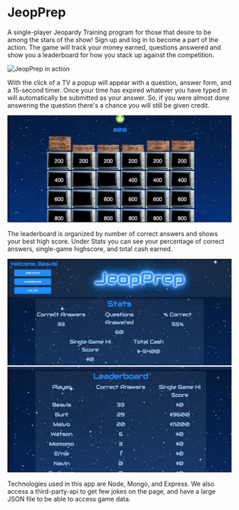 # JeopPrep


A single-player Jeopardy Training program for those that desire to be among the stars of the show! Sign up and log in to become a part of the action. The game will track your money earned, questions answered and show you a leaderboard for how you stack up against the competition.

![JeopPrep in action](https://media.giphy.com/media/LfsB5zCex76V2/giphy.gif)

With the click of a TV a popup will appear with a question, answer form, and a 15-second timer. Once your time has expired whatever you have typed in will automatically be submitted as your answer. So, if you were almost done answering the question there's a chance you will still be given credit.

![JeopPrep in game](https://github.com/sticknanton/JeopPrep/blob/master/screenshots/in-game.png?raw=true)

The leaderboard is organized by number of correct answers and shows your best high score. Under Stats you can see your percentage of correct answers, single-game highscore, and total cash earned.

![view-stats](https://github.com/sticknanton/JeopPrep/blob/master/screenshots/view-stats.png?raw=true)
![leaderboard](https://github.com/sticknanton/JeopPrep/blob/master/screenshots/leaderboard.png?raw=true)

Technologies used in this app are Node, Mongo, and Express. We also access a third-party-api to get few jokes on the page, and have a large JSON file to be able to access game data. 
